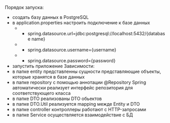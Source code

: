 Порядок запуска:
 - создать базу данных в PostgreSQL
 - в application.properties настроить подключение к базе данных
   - - spring.datasource.url=jdbc:postgresql://localhost:5432/{database name}
   - - spring.datasource.username={username}
   - - spring.datasource.password={password}
 - запустить приложение
Зависимости:
 - в папке entity представленны сущности представляющие объекты, которые хранятся в базе данных
 - в папке repository с помощью аннотации @Repository Spring автоматически реализует интерфейс репозитория для соответствующего класса
 - в папке DTO реализованы DTO обьектов
 - в папке DTO.Util реализуется mapping межде Entity  и DTO
 - в папке controller контроллеры работают с HTTP-запросами
 - в папке Service осуществляется взаимодействие с БД
